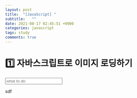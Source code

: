 ```yaml
---
layout: post
title:  "[JavaScript] "
subtitle:   ""
date: 2021-08-17 02:45:51 +0900
categories: javascript
tags: study
comments: true
---
```

<h1>1️⃣ 자바스크립트로 이미지 로딩하기</h1>
<kline></kline>

<form id="A17-todo">
		<input type="text" placeholder="what to do" required />
</form>
<div>
	<ol id="A17-todo-list"></ol>
	<span id="A17-paper">sdf</span>
</div>

<style>
	#A17-todo-list {
		background-image: url("https://kirkim.github.io/assets/img/js/note.png");
		background-size: cotain;
	}
	#A17-paper {
		display: block;
		background-image: url("https://kirkim.github.io/assets/img/js/note.png");
		background-size: cover;
	}
	#A17-todo-list li {
		height: 30px;
		margin-top: 0px;
	}
</style>

<script>
	const toDoForm = document.querySelector("#A17-todo");
	const toDoInput = document.querySelector("#A17-todo input");
	const toDoList = document.querySelector("#A17-todo-list");
	const TODO_KEY = "todos";
	let toDos = [];

	function saveToDos() {
		localStorage.setItem(TODO_KEY, JSON.stringify(toDos));
	}

	function deleteToDo(event) {
		const target = event.target.parentElement;
		target.remove();
		toDos = toDos.filter((toDos) => toDos.id !== parseInt(target.id));
		saveToDos();
	}

	function paintToDo(newObj) {
		const span_master = document.createElement("span");
		span_master.id = "A17-paper";
		const li = document.createElement("li");
		li.id = newObj.id;
		const span = document.createElement("span");
		span.innerText = newObj.text;
		const deleteButton = document.createElement("button");
		deleteButton.innerText = "X";
		deleteButton.addEventListener("click", deleteToDo);
		li.appendChild(span);
		li.appendChild(deleteButton);
		span_master.appendChild(li);
		toDoList.appendChild(span_master);
	}

	function submitFunc(event) {
		event.preventDefault();
		const newInput = toDoInput.value;
		const newObj = {
			text: newInput,
			id: Date.now(),
		}
		toDoInput.value = "";
		toDos.push(newObj);
		saveToDos();
		paintToDo(newObj);
	}

	toDoForm.addEventListener("submit", submitFunc);

	const savedToDos = localStorage.getItem(TODO_KEY);

	if (savedToDos !== null) {
		const parsedToDos = JSON.parse(savedToDos);
		toDos = parsedToDos;
		parsedToDos.forEach(paintToDo);
	}
</script>
